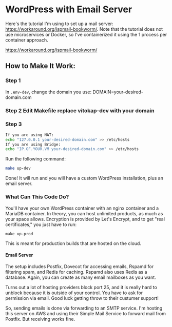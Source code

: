 # WordPress with Email Server

Here's the tutorial I'm using to set up a mail server: https://workaround.org/ispmail-bookworm/. Note that the tutorial does not use microservices or Docker, so I've containerized it using the 1 process per container approach.

https://workaround.org/ispmail-bookworm/

## How to Make It Work:

### Step 1
In `.env-dev`, change the domain you use:
DOMAIN=your-desired-domain.com

### Step 2 Edit Makefile replace vitokap-dev with your domain

### Step 3

```bash
If you are using NAT:
echo "127.0.0.1 your-desired-domain.com" >> /etc/hosts
If you are using Bridge:
echo "IP.OF.YOUR.VM your-desired-domain.com" >> /etc/hosts
```

Run the following command:
```bash
make up-dev
```

Done! It will run and you will have a custom WordPress installation, plus an email server.

### What Can This Code Do?

You'll have your own WordPress container with an nginx container and a MariaDB container. In theory, you can host unlimited products, as much as your space allows. Encryption is provided by Let's Encrypt, and to get "real certificates," you just have to run:
```
make up-prod
```
This is meant for production builds that are hosted on the cloud.

#### Email Server
The setup includes Postfix, Dovecot for accessing emails, Rspamd for filtering spam, and Redis for caching. Rspamd also uses Redis as a database. Again, you can create as many email mailboxes as you want.

Turns out a lot of hosting providers block port 25, and it is really hard to unblock because it is outside of your control. You have to ask for permission via email. Good luck getting throw to their custumer support!

So, sending emails is done via forwarding to an SMTP service. I'm hosting this server on AWS and using their Simple Mail Service to forward mail from Postfix. But receiving works fine.
